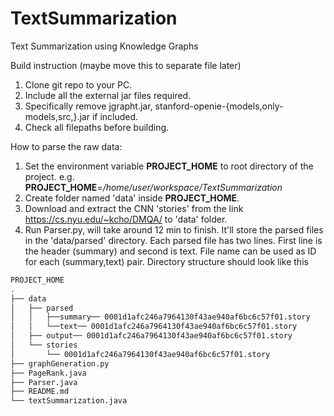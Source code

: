 # TextSummarization
Text Summarization using Knowledge Graphs

Build instruction (maybe move this to separate file later)
1. Clone git repo to your PC.
2. Include all the external jar files required.
3. Specifically remove jgrapht.jar, stanford-openie-{models,only-models,src,}.jar if included.
3. Check all filepaths before building.

How to parse the raw data:
1. Set the environment variable __PROJECT_HOME__ to root directory of the project.
e.g. __PROJECT_HOME__=_/home/user/workspace/TextSummarization_
2. Create folder named 'data' inside __PROJECT_HOME__.
3. Download and extract the CNN 'stories' from the link https://cs.nyu.edu/~kcho/DMQA/
to 'data' folder.
4. Run Parser.py, will take around 12 min to finish. It'll store the parsed files in
the 'data/parsed' directory. Each parsed file has two lines. First line is the
header (summary) and second is text. File name can be used as ID for each (summary,text) pair.
Directory structure should look like this

```bash
PROJECT_HOME
.
├── data
│   ├── parsed
│   │   ├──summary── 0001d1afc246a7964130f43ae940af6bc6c57f01.story
│   │	└──text── 0001d1afc246a7964130f43ae940af6bc6c57f01.story
│	├── output── 0001d1afc246a7964130f43ae940af6bc6c57f01.story
│	└── stories
│       └── 0001d1afc246a7964130f43ae940af6bc6c57f01.story
├── graphGeneration.py
├── PageRank.java
├── Parser.java
├── README.md
└── textSummarization.java
```
